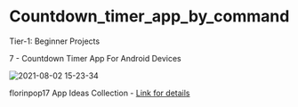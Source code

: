 # Countdown_timer_app_by_command

Tier-1: Beginner Projects

7 - Countdown Timer App For Android Devices

![2021-08-02 15-23-34](https://user-images.githubusercontent.com/50905347/127861645-1d41955e-be34-42c5-b934-e67edb2d7e16.gif)

florinpop17 App Ideas Collection - [Link for details](https://github.com/florinpop17/app-ideas)
